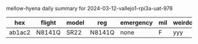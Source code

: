 mellow-hyena daily summary for 2024-03-12-vallejo1-rpi3a-uat-978

|hex|flight|model|reg|emergency|mil|weirdo|
|--|--|--|--|--|--|--|
|ab1ac2|N8141Q|SR22|N8141Q|none|F|yyy|
